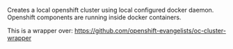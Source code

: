 Creates a local openshift cluster using local configured docker daemon.
Openshift components are running inside docker containers.

This is a wrapper over: https://github.com/openshift-evangelists/oc-cluster-wrapper
